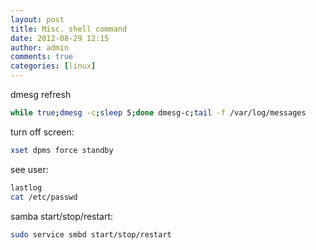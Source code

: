 ```yaml
---
layout: post
title: Misc. shell command
date: 2012-08-29 12:15
author: admin
comments: true
categories: [linux]
---
```


dmesg refresh
```bash
while true;dmesg -c;sleep 5;done dmesg-c;tail -f /var/log/messages
```

turn off screen:
```bash
xset dpms force standby
```

see user:
```bash
lastlog
cat /etc/passwd
```

samba start/stop/restart:
```bash
sudo service smbd start/stop/restart
```
